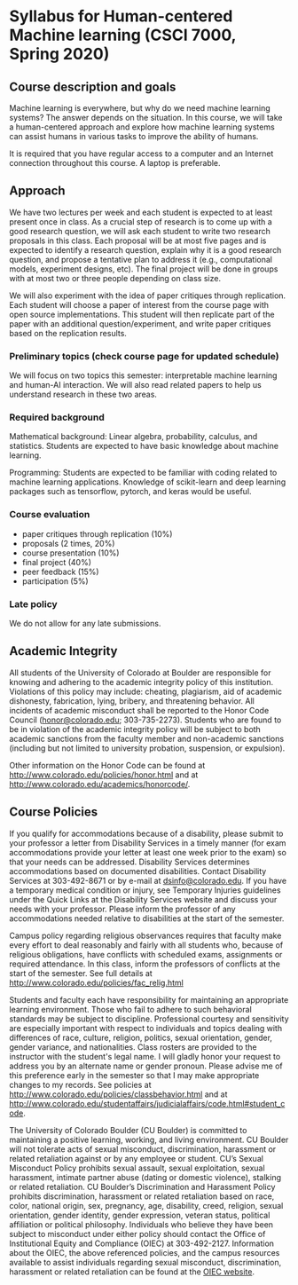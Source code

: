 Syllabus for Human-centered Machine learning (CSCI 7000, Spring 2020)
===========================

## Course description and goals

Machine learning is everywhere, but why do we need machine learning systems? The answer depends on the situation. In this course, we will take a human-centered approach and explore how machine learning systems can assist humans in various tasks to improve the ability of humans.

It is required that you have regular access to a computer and an Internet connection throughout this course. A laptop is preferable. 


## Approach

We have two lectures per week and each student is expected to at least present once in class. As a crucial step of research is to come up with a good research question, we will ask each student to write two research proposals in this class.
Each proposal will be at most five pages and is expected to identify a research question, explain why it is a good research question, and propose a tentative plan to address it (e.g., computational models, experiment designs, etc).
The final project will be done in groups with at most two or three people depending on class size.

We will also experiment with the idea of paper critiques through replication. Each student will choose a paper of interest from the course page with open source implementations. This student will then replicate part of the paper with an additional question/experiment, and write paper critiques based on the replication results.

### Preliminary topics (check course page for updated schedule)


We will focus on two topics this semester: interpretable machine learning and human-AI interaction. We will also read related papers to help us understand research in these two areas.

### Required background

Mathematical background:
Linear algebra, probability, calculus, and statistics. Students are expected to have basic knowledge about machine learning.

Programming: Students are expected to be familiar with coding related to machine learning applications. Knowledge of scikit-learn and deep learning packages such as tensorflow, pytorch, and keras would be useful.

### Course evaluation

* paper critiques through replication (10%)
* proposals (2 times, 20%)
* course presentation (10%)
* final project (40%)
* peer feedback (15%)
* participation (5%)

### Late policy
We do not allow for any late submissions.

##  Academic Integrity

All students of the University of Colorado at Boulder are responsible for knowing and adhering to the academic integrity policy of this institution. Violations of this policy may include: cheating, plagiarism, aid of academic dishonesty, fabrication, lying, bribery, and threatening behavior.  All incidents of academic misconduct shall be reported to the Honor Code Council (honor@colorado.edu; 303-735-2273). Students who are found to be in violation of the academic integrity policy will be subject to both academic sanctions from the faculty member and non-academic sanctions (including but not limited to university probation, suspension, or expulsion). 

Other information on the Honor Code can be found at http://www.colorado.edu/policies/honor.html  and at http://www.colorado.edu/academics/honorcode/.

## Course Policies

If you qualify for accommodations because of a disability, please submit to your professor a letter from Disability Services in a timely manner (for exam accommodations provide your letter at least one week prior to the exam) so that your needs can be addressed. Disability Services determines accommodations based on documented disabilities. Contact Disability Services at 303-492-8671 or by e-mail at dsinfo@colorado.edu. If you have a temporary medical condition or injury, see Temporary Injuries guidelines under the Quick Links at the Disability Services website and discuss your needs with your professor. Please inform the professor of any accommodations needed relative to disabilities at the start of the semester. 

Campus policy regarding religious observances requires that faculty make every effort to deal reasonably and fairly with all students who, because of religious obligations, have conflicts with scheduled exams, assignments or required attendance. In this class, inform the professors of conflicts at the start of the semester.  See full details at http://www.colorado.edu/policies/fac_relig.html

Students and faculty each have responsibility for maintaining an appropriate learning environment. Those who fail to adhere to such behavioral standards may be subject to discipline. Professional courtesy and sensitivity are especially important with respect to individuals and topics dealing with differences of race, culture, religion, politics, sexual orientation, gender, gender variance, and nationalities.  Class rosters are provided to the instructor with the student's legal name. I will gladly honor your request to address you by an alternate name or gender pronoun. Please advise me of this preference early in the semester so that I may make appropriate changes to my records.  See policies at
http://www.colorado.edu/policies/classbehavior.html   and at
http://www.colorado.edu/studentaffairs/judicialaffairs/code.html#student_code.

The University of Colorado Boulder (CU Boulder) is committed to maintaining a positive learning, working, and living environment. CU Boulder will not tolerate acts of sexual misconduct, discrimination, harassment or related retaliation against or by any employee or student.  CU’s Sexual Misconduct Policy prohibits sexual assault, sexual exploitation, sexual harassment, intimate partner abuse (dating or domestic violence), stalking or related retaliation. CU Boulder’s Discrimination and Harassment Policy prohibits discrimination, harassment or related retaliation based on race, color, national origin, sex, pregnancy, age, disability, creed, religion, sexual orientation, gender identity, gender expression, veteran status, political affiliation or political philosophy. Individuals who believe they have been subject to misconduct under either policy should contact the Office of Institutional Equity and Compliance (OIEC) at 303-492-2127. Information about the OIEC, the above referenced policies, and the campus resources available to assist individuals regarding sexual misconduct, discrimination, harassment or related retaliation can be found at the [OIEC website](http://www.colorado.edu/institutionalequity/).
